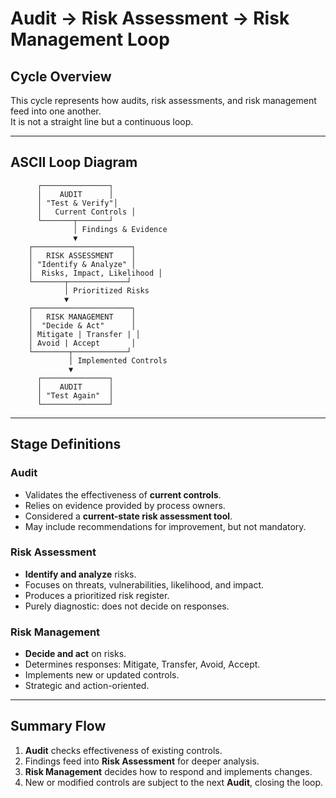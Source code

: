 # Audit → Risk Assessment → Risk Management Loop

## Cycle Overview
This cycle represents how audits, risk assessments, and risk management feed into one another.  
It is not a straight line but a continuous loop.

---

## ASCII Loop Diagram

          ┌───────────────┐
          │    AUDIT      │
          │ "Test & Verify"│
          │   Current Controls │
          └───────┬───────┘
                  │ Findings & Evidence
                  ▼
        ┌──────────────────────┐
        │   RISK ASSESSMENT    │
        │ "Identify & Analyze" │
        │  Risks, Impact, Likelihood │
        └───────┬─────────────┘
                │ Prioritized Risks
                ▼
        ┌──────────────────────┐
        │   RISK MANAGEMENT    │
        │  "Decide & Act"      │
        │ Mitigate | Transfer | │
        │ Avoid | Accept       │
        └────────┬────────────┘
                 │ Implemented Controls
                 ▼
          ┌───────────────┐
          │    AUDIT      │
          │ "Test Again"  │
          └───────────────┘

---

## Stage Definitions

### Audit
- Validates the effectiveness of **current controls**.
- Relies on evidence provided by process owners.
- Considered a **current-state risk assessment tool**.
- May include recommendations for improvement, but not mandatory.

### Risk Assessment
- **Identify and analyze** risks.
- Focuses on threats, vulnerabilities, likelihood, and impact.
- Produces a prioritized risk register.
- Purely diagnostic: does not decide on responses.

### Risk Management
- **Decide and act** on risks.
- Determines responses: Mitigate, Transfer, Avoid, Accept.
- Implements new or updated controls.
- Strategic and action-oriented.

---

## Summary Flow
1. **Audit** checks effectiveness of existing controls.  
2. Findings feed into **Risk Assessment** for deeper analysis.  
3. **Risk Management** decides how to respond and implements changes.  
4. New or modified controls are subject to the next **Audit**, closing the loop.

